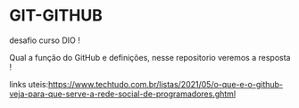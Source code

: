 # GIT-GITHUB
desafio curso DIO !

Qual a função do GitHub e definições, nesse repositorio veremos a resposta !

links uteis:https://www.techtudo.com.br/listas/2021/05/o-que-e-o-github-veja-para-que-serve-a-rede-social-de-programadores.ghtml


